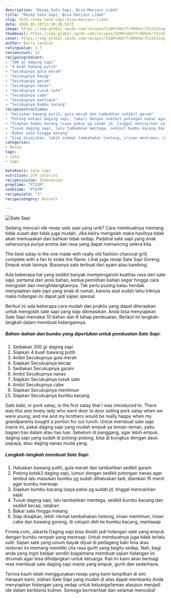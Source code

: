 ```yaml
---
description: "Resep Sate Sapi, Bisa Manjain Lidah"
title: "Resep Sate Sapi, Bisa Manjain Lidah"
slug: 3231-resep-sate-sapi-bisa-manjain-lidah
date: 2020-05-10T13:38:39.537Z
image: https://img-global.cpcdn.com/recipes/5100febb7fc969a5/751x532cq70/sate-sapi-foto-resep-utama.jpg
thumbnail: https://img-global.cpcdn.com/recipes/5100febb7fc969a5/751x532cq70/sate-sapi-foto-resep-utama.jpg
cover: https://img-global.cpcdn.com/recipes/5100febb7fc969a5/751x532cq70/sate-sapi-foto-resep-utama.jpg
author: Barry Jackson
ratingvalue: 3.7
reviewcount: 14
recipeingredient:
- "300 gr daging sapi"
- "4 buah bawang putih"
- "Secukupnya gula merah"
- "Secukupnya kecap"
- "Secukupnya garam"
- "Secukupnya nanas"
- "Secukupnya tusuk sate"
- "Secukupnya cabe"
- "Secukupnya mentimun"
- "Secukupnya bumbu kacang"
recipeinstructions:
- "Haluskan bawang putih, gula merah dan tambahkan sedikit garam"
- "Potong kotak2 daging sapi, lumuri dengan sedikit potongan nanas agar lembut lalu masukan bumbu yg sudah dihaluskan tadi, diamkan 15 menit agar bumbu meresap"
- "Siapkan bumbu kacang (saya pakai yg sudah jd, tinggal mencairkan saja)"
- "Tusuk daging sapi, lalu tambahkan mentega, sedikit bumbu kacang dan sedikit kecap, ratakan"
- "Bakar sate hingga matang"
- "Siap disajikan, lebih nikmat tambahakan lontong, irisan mentimun, irisan cabe dan bawang goreng, di celupin deh ke bumbu kacang, mantaaap"
categories:
- Resep
tags:
- sate
- sapi

katakunci: sate sapi 
nutrition: 279 calories
recipecuisine: Indonesian
preptime: "PT22M"
cooktime: "PT47M"
recipeyield: "3"
recipecategory: Dessert

---
```



![Sate Sapi](https://img-global.cpcdn.com/recipes/5100febb7fc969a5/751x532cq70/sate-sapi-foto-resep-utama.jpg)

Sedang mencari ide resep sate sapi yang unik? Cara membuatnya memang tidak susah dan tidak juga mudah. Jika keliru mengolah maka hasilnya tidak akan memuaskan dan bahkan tidak sedap. Padahal sate sapi yang enak seharusnya punya aroma dan rasa yang dapat memancing selera kita.

The best satay is the one made with really old fashion charcoal grill, complete with a fan to stoke the flame. Lihat juga resep Sate Sapi Goreng Empuk enak lainnya. Biasanya sate terbuat dari ayam atau kambing.

Ada beberapa hal yang sedikit banyak mempengaruhi kualitas rasa dari sate sapi, pertama dari jenis bahan, kedua pemilihan bahan segar hingga cara mengolah dan menghidangkannya. Tak perlu pusing kalau hendak menyiapkan sate sapi yang enak di rumah, karena asal sudah tahu triknya maka hidangan ini dapat jadi sajian spesial.


Berikut ini ada beberapa cara mudah dan praktis yang dapat diterapkan untuk mengolah sate sapi yang siap dikreasikan. Anda bisa menyiapkan Sate Sapi memakai 10 bahan dan 6 tahap pembuatan. Berikut ini langkah-langkah dalam membuat hidangannya.

<!--inarticleads1-->

##### Bahan-bahan dan bumbu yang diperlukan untuk pembuatan Sate Sapi:

1. Sediakan 300 gr daging sapi
1. Siapkan 4 buah bawang putih
1. Ambil Secukupnya gula merah
1. Siapkan Secukupnya kecap
1. Sediakan Secukupnya garam
1. Ambil Secukupnya nanas
1. Siapkan Secukupnya tusuk sate
1. Ambil Secukupnya cabe
1. Siapkan Secukupnya mentimun
1. Siapkan Secukupnya bumbu kacang


Sate babi, or pork satay, is the first satay that I was introduced to. There was this one lovely lady who went door to door selling pork satay when we were young, and me and my brothers would be really happy when my grandparents bought a portion for our lunch. Untuk membuat sate sapi manis ini, pakai daging sapi yang mudah empuk ya teman-teman, yaitu bagian has dalam atau has luar. Sebelum di panggang, agar lebih empuk, daging sapi yang sudah di potong-potong, bisa di bungkus dengan daun pepaya, atau daging nanas muda yang. 

<!--inarticleads2-->

##### Langkah-langkah membuat Sate Sapi:

1. Haluskan bawang putih, gula merah dan tambahkan sedikit garam
1. Potong kotak2 daging sapi, lumuri dengan sedikit potongan nanas agar lembut lalu masukan bumbu yg sudah dihaluskan tadi, diamkan 15 menit agar bumbu meresap
1. Siapkan bumbu kacang (saya pakai yg sudah jd, tinggal mencairkan saja)
1. Tusuk daging sapi, lalu tambahkan mentega, sedikit bumbu kacang dan sedikit kecap, ratakan
1. Bakar sate hingga matang
1. Siap disajikan, lebih nikmat tambahakan lontong, irisan mentimun, irisan cabe dan bawang goreng, di celupin deh ke bumbu kacang, mantaaap


Fimela.com, Jakarta Daging sapi bisa diolah jadi hidangan sate yang empuk dengan bumbu rempah yang meresap. Untuk membuatnya juga tidak terlalu sulit. Sajian sate yang umum bayak dijual di pedagang kaki lima atau restoran ini memang memiliki cita rasa gurih yang begitu sedap. Nah, bagi anda yang ingin belajar sendiri bagaimana membuat sajian hidangan ini dirumah agar bisa dihidangkan untuk keluarga. Kali ini kami akan berbagi rese membuat sate daging sapi manis yang empuk, gurih dan sederhana. 

Terima kasih telah menggunakan resep yang kami tampilkan di sini. Harapan kami, olahan Sate Sapi yang mudah di atas dapat membantu Anda menyiapkan hidangan yang sedap untuk keluarga/teman ataupun menjadi ide dalam berbisnis kuliner. Semoga bermanfaat dan selamat mencoba!
